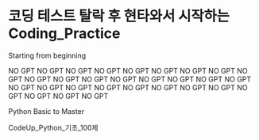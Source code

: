 # 코딩 테스트 탈락 후 현타와서 시작하는 Coding_Practice

Starting from beginning

NO GPT NO GPT NO GPT NO GPT NO GPT NO GPT NO GPT NO GPT NO GPT NO GPT NO GPT NO GPT NO GPT NO GPT NO GPT NO GPT NO GPT NO GPT NO GPT NO GPT NO GPT NO GPT NO GPT NO GPT NO GPT NO GPT NO GPT NO GPT NO GPT 

Python Basic to Master

CodeUp_Python_기초_100제